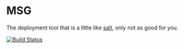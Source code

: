 # MSG

The deployment tool that is a little like [salt](http://saltstack.com/), only not as good for you.

[![Build Status](http://travis-ci.org/arecker/msg.svg?branch=master)](http://travis-ci.org/arecker/msg)
